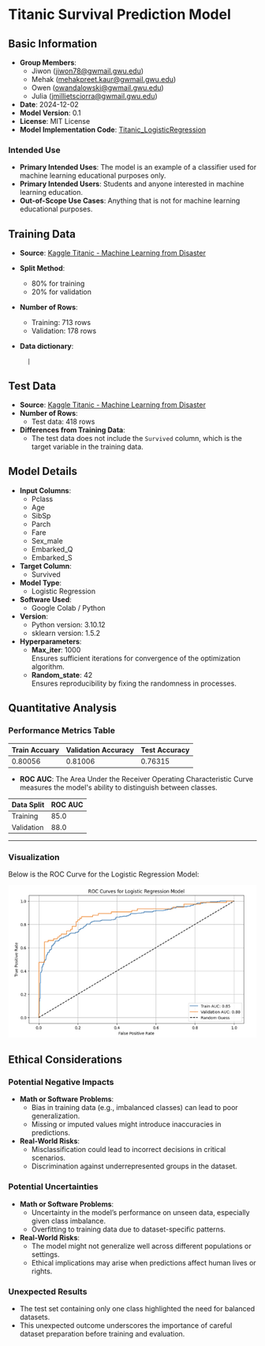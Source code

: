 # Titanic Survival Prediction Model

## Basic Information
- **Group Members**: 
  - Jiwon (jiwon78@gwmail.gwu.edu)
  - Mehak (mehakpreet.kaur@gwmail.gwu.edu)
  - Owen (owandalowski@gwmail.gwu.edu)
  - Julia (jmillietsciorra@gwmail.gwu.edu)
- **Date**: 2024-12-02
- **Model Version**: 0.1
- **License**: MIT License
- **Model Implementation Code**: [Titanic_LogisticRegression](https://github.com/jiwonyun780/titanic-machine-learning-disaster/blob/main/Titanic_Project.ipynb)

### Intended Use
- **Primary Intended Uses**: The model is an example of a classifier used for machine learning educational purposes only.
- **Primary Intended Users**: Students and anyone interested in machine learning education. 
- **Out-of-Scope Use Cases**: Anything that is not for machine learning educational purposes.


## Training Data
- **Source**: [Kaggle Titanic - Machine Learning from Disaster](https://www.kaggle.com/c/titanic/data)
- **Split Method**:
  - 80% for training
  - 20% for validation
- **Number of Rows**:
  - Training: 713 rows
  - Validation: 178 rows

- **Data dictionary**:

        |

## Test Data
- **Source**: [Kaggle Titanic - Machine Learning from Disaster](https://www.kaggle.com/c/titanic/data)
- **Number of Rows**: 
  - Test data: 418 rows
- **Differences from Training Data**:
  - The test data does not include the `Survived` column, which is the target variable in the training data.

## Model Details
- **Input Columns**: 
  - Pclass
  - Age
  - SibSp
  - Parch
  - Fare
  - Sex_male
  - Embarked_Q
  - Embarked_S
- **Target Column**: 
  - Survived
- **Model Type**: 
  - Logistic Regression
- **Software Used**: 
  - Google Colab / Python
- **Version**: 
  - Python version: 3.10.12
  - sklearn version: 1.5.2
- **Hyperparameters**: 
  - **Max_iter**: 1000  
    Ensures sufficient iterations for convergence of the optimization algorithm.
  - **Random_state**: 42  
    Ensures reproducibility by fixing the randomness in processes.

## Quantitative Analysis


### **Performance Metrics Table**

| Train Accuary  | Validation Accuracy | Test Accuracy  |
|--------------|--------------|----------|
|    0.80056 | 0.81006      | 0.76315     |

- **ROC AUC**: The Area Under the Receiver Operating Characteristic Curve measures the model's ability to distinguish between classes.
  
| Data Split   | ROC AUC  | 
|--------------|----------|
| Training     | 85.0     |
| Validation   | 88.0     |

---

### **Visualization**
Below is the ROC Curve for the Logistic Regression Model:

![ROC Curve](ROC_curve.png)



## Ethical Considerations

### Potential Negative Impacts
- **Math or Software Problems**:
  - Bias in training data (e.g., imbalanced classes) can lead to poor generalization.
  - Missing or imputed values might introduce inaccuracies in predictions.
- **Real-World Risks**:
  - Misclassification could lead to incorrect decisions in critical scenarios.
  - Discrimination against underrepresented groups in the dataset.

### Potential Uncertainties
- **Math or Software Problems**:
  - Uncertainty in the model’s performance on unseen data, especially given class imbalance.
  - Overfitting to training data due to dataset-specific patterns.
- **Real-World Risks**:
  - The model might not generalize well across different populations or settings.
  - Ethical implications may arise when predictions affect human lives or rights.

### Unexpected Results
- The test set containing only one class highlighted the need for balanced datasets.
- This unexpected outcome underscores the importance of careful dataset preparation before training and evaluation.



